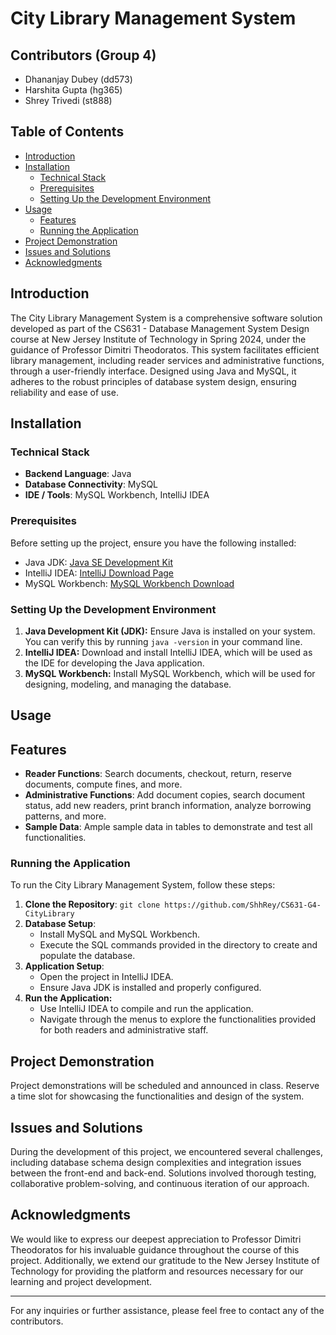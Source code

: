 # City Library Management System

## Contributors (Group 4)
- Dhananjay Dubey (dd573)
- Harshita Gupta (hg365)
- Shrey Trivedi (st888)

## Table of Contents
- [Introduction](#introduction)
- [Installation](#installation)
    - [Technical Stack](#technical-stack)
    - [Prerequisites](#prerequisites)
    - [Setting Up the Development Environment](#setting-up-the-development-environment)
- [Usage](#usage)
    - [Features](#features)
    - [Running the Application](#running-the-application)
- [Project Demonstration](#project-demonstration)
- [Issues and Solutions](#issues-and-solutions)
- [Acknowledgments](#acknowledgments)


## Introduction
The City Library Management System is a comprehensive software solution developed as part of the CS631 - Database Management System Design course at New Jersey Institute of Technology in Spring 2024, under the guidance of Professor Dimitri Theodoratos. This system facilitates efficient library management, including reader services and administrative functions, through a user-friendly interface. Designed using Java and MySQL, it adheres to the robust principles of database system design, ensuring reliability and ease of use.

## Installation

### Technical Stack
- **Backend Language**: Java
- **Database Connectivity**: MySQL
- **IDE / Tools**: MySQL Workbench, IntelliJ IDEA

### Prerequisites
Before setting up the project, ensure you have the following installed:
- Java JDK: [Java SE Development Kit](https://www.oracle.com/java/technologies/javase-jdk16-downloads.html)
- IntelliJ IDEA: [IntelliJ Download Page](https://www.jetbrains.com/idea/download/)
- MySQL Workbench: [MySQL Workbench Download](https://dev.mysql.com/downloads/workbench/)

### Setting Up the Development Environment
1. **Java Development Kit (JDK):** Ensure Java is installed on your system. You can verify this by running `java -version` in your command line.
2. **IntelliJ IDEA:** Download and install IntelliJ IDEA, which will be used as the IDE for developing the Java application.
3. **MySQL Workbench:** Install MySQL Workbench, which will be used for designing, modeling, and managing the database.

## Usage

## Features
- **Reader Functions**: Search documents, checkout, return, reserve documents, compute fines, and more.
- **Administrative Functions**: Add document copies, search document status, add new readers, print branch information, analyze borrowing patterns, and more.
- **Sample Data**: Ample sample data in tables to demonstrate and test all functionalities.

### Running the Application
To run the City Library Management System, follow these steps:
1. **Clone the Repository**: `git clone https://github.com/ShhRey/CS631-G4-CityLibrary`
2. **Database Setup**:
    - Install MySQL and MySQL Workbench.
    - Execute the SQL commands provided in the directory to create and populate the database.
3. **Application Setup**:
    - Open the project in IntelliJ IDEA.
    - Ensure Java JDK is installed and properly configured.
4. **Run the Application:**
    - Use IntelliJ IDEA to compile and run the application.
    - Navigate through the menus to explore the functionalities provided for both readers and administrative staff.

## Project Demonstration
Project demonstrations will be scheduled and announced in class. Reserve a time slot for showcasing the functionalities and design of the system.

## Issues and Solutions
During the development of this project, we encountered several challenges, including database schema design complexities and integration issues between the front-end and back-end. Solutions involved thorough testing, collaborative problem-solving, and continuous iteration of our approach.


## Acknowledgments
We would like to express our deepest appreciation to Professor Dimitri Theodoratos for his invaluable guidance throughout the course of this project. Additionally, we extend our gratitude to the New Jersey Institute of Technology for providing the platform and resources necessary for our learning and project development.

---
For any inquiries or further assistance, please feel free to contact any of the contributors.
